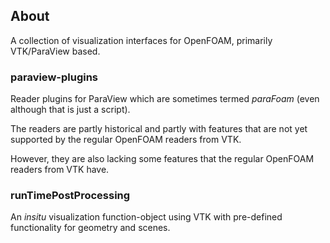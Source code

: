 ## About

A collection of visualization interfaces for OpenFOAM, primarily
VTK/ParaView based.


### paraview-plugins

Reader plugins for ParaView which are sometimes termed _paraFoam_
(even although that is just a script).

The readers are partly historical and partly with features that are
not yet supported by the regular OpenFOAM readers from VTK.

However, they are also lacking some features that the regular OpenFOAM
readers from VTK have.


### runTimePostProcessing

An _insitu_ visualization function-object using VTK with pre-defined
functionality for geometry and scenes.
